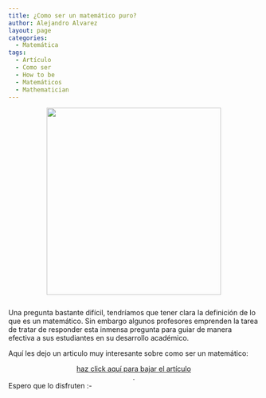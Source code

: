 ```yaml
---
title: ¿Como ser un matemático puro?
author: Alejandro Alvarez
layout: page
categories:
  - Matemática
tags:
  - Artículo
  - Como ser
  - How to be
  - Matemáticos
  - Mathematician
---
```

<a href="http://www.math.kent.edu/%7Esather/PHOTOS/math20.gif" onblur="try {parent.deselectBloggerImageGracefully();} catch(e) {}"><img style="margin: 0px auto 10px; display: block; text-align: center; cursor: pointer; width: 350px; height: 376px;" src="http://www.math.kent.edu/%7Esather/PHOTOS/math20.gif" border="0" alt="" /></a>  
Una pregunta bastante difícil, tendríamos que tener clara la definición de lo que es un matemático. Sin embargo algunos profesores emprenden la tarea de tratar de responder esta inmensa pregunta para guiar de manera efectiva a sus estudiantes en su desarrollo académico.

Aquí les dejo un articulo muy interesante sobre como ser un matemático:

<div style="text-align: center;">
  <a href="http://hk.geocities.com/mathphyweb/puremath.pdf">haz click aquí para bajar el artículo</a>
</div>

<div style="text-align: center;">
  .
</div>

<div style="text-align: center;">
  <div style="text-align: left;">
    Espero que lo disfruten <img src="http://proyectociencia.org/blog/wp-includes/images/smilies/simple-smile.png" alt=":-)" class="wp-smiley" style="height: 1em; max-height: 1em;" />
  </div>
</div>
